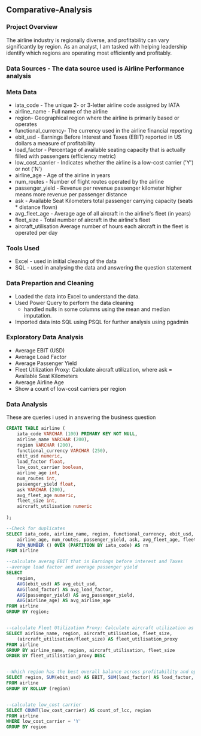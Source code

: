 ## Comparative-Analysis

### Project Overview
The airline industry is regionally diverse, and profitability can vary significantly by region. As an analyst, I am tasked with helping leadership identify which regions are operating most efficiently and profitably.

### Data Sources - The data source used is Airline Performance analysis

### Meta Data
-  iata_code - The unique 2- or 3-letter airline code assigned by IATA
- airline_name - Full name of the airline
- region- Geographical region where the airline is primarily based or operates
- functional_currency- The currency used in the airline financial reporting
- ebit_usd - Earnings Before Interest and Taxes (EBIT) reported in US dollars  a measure of profitability
- load_factor - Percentage of available seating capacity that is actually filled with passengers (efficiency metric)
- low_cost_carrier - Indicates whether the airline is a low-cost carrier ('Y') or not ('N')
- airline_age - Age of the airline in years
- num_routes - Number of flight routes operated by the airline
- passenger_yield	- Revenue per revenue passenger kilometer  higher means more revenue per passenger distance
- ask - Available Seat Kilometers total passenger carrying capacity (seats * distance flown)
- avg_fleet_age - Average age of all aircraft in the airline's fleet (in years)
- fleet_size - Total number of aircraft in the airline's fleet
- aircraft_utilisation  Average number of hours each aircraft in the fleet is operated per day


### Tools Used
- Excel - used in initial cleaning of the data
- SQL - used in analysing the data and answering the question statement

### Data Prepartion and Cleaning
- Loaded the data into Excel to understand the data.
- Used Power Query to perform the data cleaning
    - handled nulls in some columns using the mean and median imputation.
- Imported data into SQL using PSQL for further analysis using pgadmin

### Exploratory Data Analysis
- Average EBIT (USD)
- Average Load Factor
- Average Passenger Yield
- Fleet Utilization Proxy: Calculate aircraft utilization, where ask = Available Seat Kilometers
- Average Airline Age
- Show a count of low-cost carriers per region

### Data Analysis
These are queries i used in answering the business question
```sql
CREATE TABLE airline (
	iata_code VARCHAR (100) PRIMARY KEY NOT NULL,
	airline_name VARCHAR (200),
	region VARCHAR (200),
	functional_currency VARCHAR (250),
	ebit_usd numeric,
	load_factor float,
	low_cost_carrier boolean,
	airline_age int,
	num_routes int,
	passenger_yield float,
	ask VARCHAR (200),
	avg_fleet_age numeric,
	fleet_size int,
	aircraft_utilisation numeric
	
);

--Check for duplicates
SELECT iata_code, airline_name, region, functional_currency, ebit_usd, load_factor, low_cost_carrier,
	airline_age, num_routes, passenger_yield, ask, avg_fleet_age, fleet_size, aircraft_utilisation,
	ROW_NUMBER () OVER (PARTITION BY iata_code) AS rn
FROM airline

--calculate averag EBIT that is Earnings before interest and Taxes
--average load factor and average passenger yield
SELECT 
    region,
    AVG(ebit_usd) AS avg_ebit_usd,
    AVG(load_factor) AS avg_load_factor,
    AVG(passenger_yield) AS avg_passenger_yield,
    AVG(airline_age) AS avg_airline_age
FROM airline
GROUP BY region;


--calculate Fleet Utilization Proxy: Calculate aircraft utilization as ask / fleet_size
SELECT airline_name, region, aircraft_utilisation, fleet_size,
	(aircraft_utilisation/fleet_size) AS fleet_utilisation_proxy
FROM airline
GROUP BY airline_name, region, aircraft_utilisation, fleet_size 
ORDER BY fleet_utilisation_proxy DESC


--Which region has the best overall balance across profitability and operational efficiency?
SELECT region, SUM(ebit_usd) AS EBIT, SUM(load_factor) AS load_factor, SUM(passenger_yield) AS passenger_yield
FROM airline
GROUP BY ROLLUP (region)


--calculate low_cost carrier
SELECT COUNT(low_cost_carrier) AS count_of_lcc, region
FROM airline
WHERE low_cost_carrier = 'Y'
GROUP BY region
```
